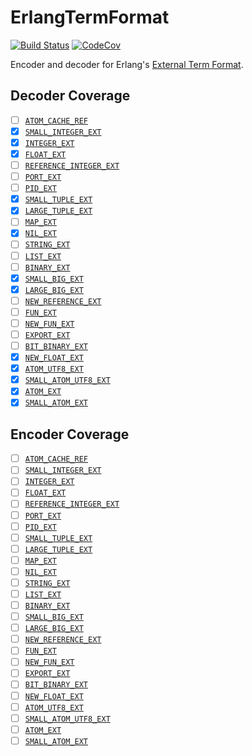# ErlangTermFormat

[![Build Status](https://travis-ci.com/christopher-dG/ErlangTermFormat.jl.svg?branch=master)](https://travis-ci.com/christopher-dG/ErlangTermFormat.jl)
[![CodeCov](https://codecov.io/gh/christopher-dG/ErlangTermFormat.jl/branch/master/graph/badge.svg)](https://codecov.io/gh/christopher-dG/ErlangTermFormat.jl)

Encoder and decoder for Erlang's [External Term Format](http://erlang.org/doc/apps/erts/erl_ext_dist.html).

## Decoder Coverage

* [ ] [`ATOM_CACHE_REF`](http://erlang.org/doc/apps/erts/erl_ext_dist.html#atom_cache_ref)
* [x] [`SMALL_INTEGER_EXT`](http://erlang.org/doc/apps/erts/erl_ext_dist.html#small_integer_ext)
* [x] [`INTEGER_EXT`](http://erlang.org/doc/apps/erts/erl_ext_dist.html#integer_ext)
* [x] [`FLOAT_EXT`](http://erlang.org/doc/apps/erts/erl_ext_dist.html#float_ext)
* [ ] [`REFERENCE_INTEGER_EXT`](http://erlang.org/doc/apps/erts/erl_ext_dist.html#reference_ext)
* [ ] [`PORT_EXT`](http://erlang.org/doc/apps/erts/erl_ext_dist.html#port_ext)
* [ ] [`PID_EXT`](http://erlang.org/doc/apps/erts/erl_ext_dist.html#pid_ext)
* [x] [`SMALL_TUPLE_EXT`](http://erlang.org/doc/apps/erts/erl_ext_dist.html#small_tuple_ext)
* [x] [`LARGE_TUPLE_EXT`](http://erlang.org/doc/apps/erts/erl_ext_dist.html#large_tuple_ext)
* [ ] [`MAP_EXT`](http://erlang.org/doc/apps/erts/erl_ext_dist.html#map_ext)
* [x] [`NIL_EXT`](http://erlang.org/doc/apps/erts/erl_ext_dist.html#nil_ext)
* [ ] [`STRING_EXT`](http://erlang.org/doc/apps/erts/erl_ext_dist.html#string_ext)
* [ ] [`LIST_EXT`](http://erlang.org/doc/apps/erts/erl_ext_dist.html#list_ext)
* [ ] [`BINARY_EXT`](http://erlang.org/doc/apps/erts/erl_ext_dist.html#binary_ext)
* [x] [`SMALL_BIG_EXT`](http://erlang.org/doc/apps/erts/erl_ext_dist.html#small_big_ext)
* [x] [`LARGE_BIG_EXT`](http://erlang.org/doc/apps/erts/erl_ext_dist.html#large_big_ext)
* [ ] [`NEW_REFERENCE_EXT`](http://erlang.org/doc/apps/erts/erl_ext_dist.html#new_reference_ext)
* [ ] [`FUN_EXT`](http://erlang.org/doc/apps/erts/erl_ext_dist.html#fun_ext)
* [ ] [`NEW_FUN_EXT`](http://erlang.org/doc/apps/erts/erl_ext_dist.html#new_fun_ext)
* [ ] [`EXPORT_EXT`](http://erlang.org/doc/apps/erts/erl_ext_dist.html#export_ext)
* [ ] [`BIT_BINARY_EXT`](http://erlang.org/doc/apps/erts/erl_ext_dist.html#bit_binary_ext)
* [x] [`NEW_FLOAT_EXT`](http://erlang.org/doc/apps/erts/erl_ext_dist.html#new_float_ext)
* [x] [`ATOM_UTF8_EXT`](http://erlang.org/doc/apps/erts/erl_ext_dist.html#atom_utf8_ext)
* [x] [`SMALL_ATOM_UTF8_EXT`](http://erlang.org/doc/apps/erts/erl_ext_dist.html#small_atom_utf8_ext)
* [x] [`ATOM_EXT`](http://erlang.org/doc/apps/erts/erl_ext_dist.html#atom_ext--deprecated-)
* [x] [`SMALL_ATOM_EXT`](http://erlang.org/doc/apps/erts/erl_ext_dist.html#small_atom_ext--deprecated-)

## Encoder Coverage

* [ ] [`ATOM_CACHE_REF`](http://erlang.org/doc/apps/erts/erl_ext_dist.html#atom_cache_ref)
* [ ] [`SMALL_INTEGER_EXT`](http://erlang.org/doc/apps/erts/erl_ext_dist.html#small_integer_ext)
* [ ] [`INTEGER_EXT`](http://erlang.org/doc/apps/erts/erl_ext_dist.html#integer_ext)
* [ ] [`FLOAT_EXT`](http://erlang.org/doc/apps/erts/erl_ext_dist.html#float_ext)
* [ ] [`REFERENCE_INTEGER_EXT`](http://erlang.org/doc/apps/erts/erl_ext_dist.html#reference_ext)
* [ ] [`PORT_EXT`](http://erlang.org/doc/apps/erts/erl_ext_dist.html#port_ext)
* [ ] [`PID_EXT`](http://erlang.org/doc/apps/erts/erl_ext_dist.html#pid_ext)
* [ ] [`SMALL_TUPLE_EXT`](http://erlang.org/doc/apps/erts/erl_ext_dist.html#small_tuple_ext)
* [ ] [`LARGE_TUPLE_EXT`](http://erlang.org/doc/apps/erts/erl_ext_dist.html#large_tuple_ext)
* [ ] [`MAP_EXT`](http://erlang.org/doc/apps/erts/erl_ext_dist.html#map_ext)
* [ ] [`NIL_EXT`](http://erlang.org/doc/apps/erts/erl_ext_dist.html#nil_ext)
* [ ] [`STRING_EXT`](http://erlang.org/doc/apps/erts/erl_ext_dist.html#string_ext)
* [ ] [`LIST_EXT`](http://erlang.org/doc/apps/erts/erl_ext_dist.html#list_ext)
* [ ] [`BINARY_EXT`](http://erlang.org/doc/apps/erts/erl_ext_dist.html#binary_ext)
* [ ] [`SMALL_BIG_EXT`](http://erlang.org/doc/apps/erts/erl_ext_dist.html#small_big_ext)
* [ ] [`LARGE_BIG_EXT`](http://erlang.org/doc/apps/erts/erl_ext_dist.html#large_big_ext)
* [ ] [`NEW_REFERENCE_EXT`](http://erlang.org/doc/apps/erts/erl_ext_dist.html#new_reference_ext)
* [ ] [`FUN_EXT`](http://erlang.org/doc/apps/erts/erl_ext_dist.html#fun_ext)
* [ ] [`NEW_FUN_EXT`](http://erlang.org/doc/apps/erts/erl_ext_dist.html#new_fun_ext)
* [ ] [`EXPORT_EXT`](http://erlang.org/doc/apps/erts/erl_ext_dist.html#export_ext)
* [ ] [`BIT_BINARY_EXT`](http://erlang.org/doc/apps/erts/erl_ext_dist.html#bit_binary_ext)
* [ ] [`NEW_FLOAT_EXT`](http://erlang.org/doc/apps/erts/erl_ext_dist.html#new_float_ext)
* [ ] [`ATOM_UTF8_EXT`](http://erlang.org/doc/apps/erts/erl_ext_dist.html#atom_utf8_ext)
* [ ] [`SMALL_ATOM_UTF8_EXT`](http://erlang.org/doc/apps/erts/erl_ext_dist.html#small_atom_utf8_ext)
* [ ] [`ATOM_EXT`](http://erlang.org/doc/apps/erts/erl_ext_dist.html#atom_ext--deprecated-)
* [ ] [`SMALL_ATOM_EXT`](http://erlang.org/doc/apps/erts/erl_ext_dist.html#small_atom_ext--deprecated-)
